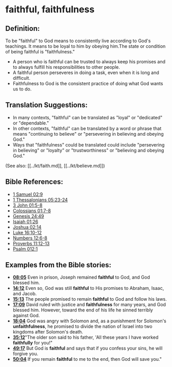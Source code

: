 # faithful, faithfulness #

## Definition: ##

To be "faithful" to God means to consistently live according to God's teachings. It means to be loyal to him by obeying him.The state or condition of being faithful is "faithfulness."

* A person who is faithful can be trusted to always keep his promises and to always fulfill his responsibilities to other people.
* A faithful person perseveres in doing a task, even when it is long and difficult.
* Faithfulness to God is the consistent practice of doing what God wants us to do.

## Translation Suggestions: ##

* In many contexts, "faithful" can be translated as "loyal" or "dedicated" or "dependable."
* In other contexts, "faithful" can be translated by a word or phrase that means "continuing to believe" or "persevering in believing and obeying God."
* Ways that "faithfulness" could be translated could include "persevering in believing" or "loyalty" or "trustworthiness" or "believing and obeying God."

(See also: [[../kt/faith.md]], [[../kt/believe.md]])

## Bible References: ##

* [1 Samuel 02:9](en/tn/1sa/help/02/09)
* [1 Thessalonians 05:23-24](en/tn/1th/help/05/23)
* [3 John 01:5-8](en/tn/3jn/help/01/05)
* [Colossians 01:7-8](en/tn/col/help/01/07)
* [Genesis 24:49](en/tn/gen/help/24/49)
* [Isaiah 01:26](en/tn/isa/help/01/26)
* [Joshua 02:14](en/tn/jos/help/02/14)
* [Luke 16:10-12](en/tn/luk/help/16/10)
* [Numbers 12:6-8](en/tn/num/help/12/06)
* [Proverbs 11:12-13](en/tn/pro/help/11/12)
* [Psalm 012:1](en/tn/psa/help/12/01)

## Examples from the Bible stories: ##

* __[08:05](en/tn/obs/help/08/05)__ Even in prison, Joseph remained __faithful__  to God, and God blessed him.
* __[14:12](en/tn/obs/help/14/12)__ Even so, God was still __faithful__  to His promises to Abraham, Isaac, and Jacob.
* __[15:13](en/tn/obs/help/15/13)__ The people promised to remain __faithful__  to God and follow his laws.
* __[17:09](en/tn/obs/help/17/09)__ David ruled with justice and __faithfulness__  for many years, and God blessed him. However, toward the end of his life he sinned terribly against God.
* __[18:04](en/tn/obs/help/18/04)__ God was angry with Solomon and, as a punishment for Solomon's __unfaithfulness__, he promised to divide the nation of Israel into two kingdoms after Solomon's death.
* __[35:12](en/tn/obs/help/35/12)__"The older son said to his father, 'All these years I have worked __faithfully__  for you!"
* __[49:17](en/tn/obs/help/49/17)__ But God is __faithful__  and says that if you confess your sins, he will forgive you.
* __[50:04](en/tn/obs/help/50/04)__ If you remain __faithful__  to me to the end, then God will save you."